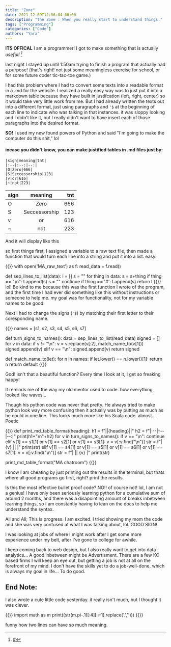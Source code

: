 ```yaml
---
title: "Zone"
date: 2021-12-09T12:56:04-06:00
description: "The Zone : When you really start to understand things."
tags: ["Programming"]
categories: ["Code"]
authors: "Yara"
---
```


**ITS OFFICAL** I am a programmer! I got to make something that is actually <cite>useful! [^1]</cite>

[^1]: [#](https://tsgtsokeu/meetings/ma_4/)

last night I stayed up until 1:50am trying to finish a program that actually had a purpose! (that's right! not just some meaningless exercise for school, or for some future coder tic-tac-toe game.)

I had this problem where I had to convert some texts into a readable format in a .md for the website. I realized a really easy way was to just put it into a markdown table because they have built in justifcation (left, right, center) so it would take very little work from me. But I had already written the texts out into a different format, just using paragraphs and `'$` at the beginning of each line to indicate who was talking in that instances. it was sloppy looking and I didn't like it, but I really didn't want to have insert each of those paragraphs into the desired format.

**SO!** I used my new found powers of Python and said "I'm going to make the computer do this shit," lol

#### incase you didn't know, you can make justified tables in .md files just by:

    |sign|meaning|tnt|
    |:--|:--:|--:|
    |O|Zero|666|
    |S|Seccessorship|123|
    |v|or|616|
    |~|not|223|

|sign|meaning|tnt|
|--|:--:|--:|
|O|Zero|666|
|S|Seccessorship|123|
|v|or|616|
|~|not|223|

And it will display like this

so first things first, I assigned a variable to a raw text file, then made a function that would turn each line into a string and put it into a list. easy!

{{<highlight python>}}
with open('MA_raw_text') as f:
    read_data = f.read()

def sep_lines_to_list(data):
    l = []
    s = ""
    for thing in data:
        s = s+thing
        if thing == "\n":
            l.append(s)
            s = ""
            continue
        if thing == '#':
            l.append(s)
            return l
{{</highlight>}}
lol! Be kind to me because this was the first function I wrote of the program, and the first time I had ever did something like this without instructions or someone to help me. my goal was for functionality, not for my variable names to be good.

Next I had to change the signs (`'$`) by matching their first letter to their coresponding name. 

{{<highlight python>}}
names = [s1, s2, s3, s4, s5, s6, s7]

def turn_signs_to_names():
    data = sep_lines_to_list(read_data)
    signed = []
    for v in data:
        if v != "\n":
            v = v.replace(v[:2], match_name_to(v[1]))
            signed.append(v)
        elif v == "\n":
            signed.append(v)
    return signed

def match_name_to(let):
    for n in names:
        if let.lower() == n.lower()[1]:
            return n
    return default
{{</highlight>}}

God! isn't that a beautiful function? Every time I look at it, I get so freaking happy! 

It reminds me of the way my old mentor used to code. how everything looked like waves... 

Though his python code was never that pretty. He always tried to make python look way more confusing then it actually was by putting as much as he could in one line. This looks much more like his Scala code. almost... Poetic

{{<highlight python>}}
def print_md_table_format(heading):
    h1 = f"||{heading}||"
    h2 = f"|:--|---|--:|"
    print(h1+"\n"+h2)
    for v in turn_signs_to_names():
        if v == "\n":
            continue
        elif v[1] == s1[1] or v[1] == s2[1] or v[1] == s3[1]:
            v = v[:v.find("\n")]
            str = f"| {v} || |"
            print(str)
        elif v[1] == s4[1] or v[1] == s5[1] or v[1] == s6[1] or v[1] == s7[1]:
            v = v[:v.find("\n")]
            str = f"| || {v} |"
            print(str)

print_md_table_format("MA chatroom")
{{</highlight>}}

I know I am cheating by just printing out the results in the terminal, but thats where all good programs go first, right? print the results.

Is this the most effective bullet proof code? NO!! of course not! lol, I am not a genius! I have only been seriously learning python for a cumulative sum of around 2 months, and there was a disapointing amount of breaks inbetween learning things, so I am constantly having to lean on the docs to help me understand the syntax.

All and All; This is progress. I am excited. I tried showing my mom the code and she was very confused at what I was talking about, lol. GOOD SIGN!

I was looking at jobs of where I might work after I get some more experience under my belt, after I've gone to college for awhile.

I keep coming back to web design, but I also really want to get into data analytics... A good inbetween might be Advertisment. There are a few KC based firms I will keep an eye out, but getting a job is not at all on the forefront of my mind. I don't have the skills yet to do a job-well-done, which is always my goal in life... To do good.

## End Note:
I also wrote a cute little code yesterday. it really isn't much, but I thought it was clever.

{{<highlight python>}}
import math as m
print((str(m.pi-.1)[:4][::-1].replace('.','')))
{{</highlight>}}

funny how two lines can have so much meaning.